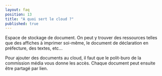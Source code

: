 ```yaml
---
layout: faq
position: 13
title: "A quoi sert le cloud ?"
published: true
---
```


Espace de stockage de document. On peut y trouver des ressources telles que des affiches à imprimer soi-même, le document de déclaration en préfecture, des textes, etc...

Pour ajouter des documents au cloud, il faut que le polit-buro de la commission média vous donne les accès.
Chaque document peut ensuite être partagé par lien.